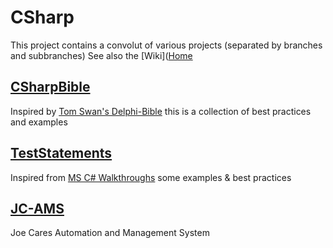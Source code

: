 # CSharp
This project contains a convolut of various projects (separated by branches and subbranches) 
See also the [Wiki]([Home](https://github.com/joecare99/CSharp/wiki)

## [CSharpBible](CSharpBible)
Inspired by [Tom Swan's Delphi-Bible](https://www.amazon.com/Delphi-4-Bible-Wiley/dp/0764532375) this is a collection of best practices and examples

## [TestStatements](TestStatements)
Inspired from [MS C# Walkthroughs](https://docs.microsoft.com/de-de/dotnet/csharp/walkthroughs) some examples & best practices

## [JC-AMS](JC-AMS)
Joe Cares Automation and Management System
